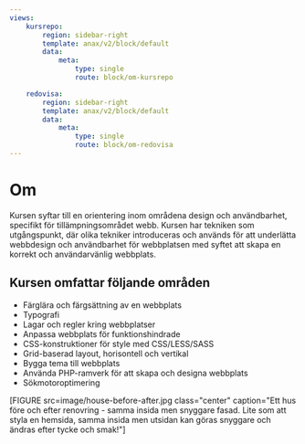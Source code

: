 ```yaml
---
views:
    kursrepo:
        region: sidebar-right
        template: anax/v2/block/default
        data:
            meta:
                type: single
                route: block/om-kursrepo

    redovisa:
        region: sidebar-right
        template: anax/v2/block/default
        data:
            meta:
                type: single
                route: block/om-redovisa
---
```

Om
=========================

Kursen syftar till en orientering inom områdena design och användbarhet, specifikt för tillämpningsområdet webb. Kursen har tekniken som utgångspunkt, där olika tekniker introduceras och används för att underlätta webbdesign och användbarhet för webbplatsen med syftet att skapa en korrekt och användarvänlig webbplats.

Kursen omfattar följande områden
---------------------------------

* Färglära och färgsättning av en webbplats  
* Typografi  
* Lagar och regler kring webbplatser  
* Anpassa webbplats för funktionshindrade  
* CSS-konstruktioner för style med CSS/LESS/SASS  
* Grid-baserad layout, horisontell och vertikal  
* Bygga tema till webbplats  
* Använda PHP-ramverk för att skapa och designa webbplats  
* Sökmotoroptimering  

[FIGURE src=image/house-before-after.jpg class="center" caption="Ett hus före och efter renovring - samma insida men snyggare fasad. Lite som att styla en hemsida, samma insida men utsidan kan göras snyggare och ändras efter tycke och smak!"]
